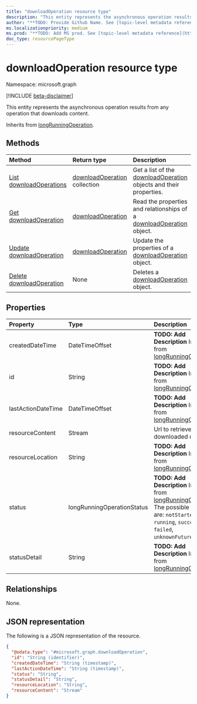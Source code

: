 ```yaml
---
title: "downloadOperation resource type"
description: "This entity represents the asynchronous operation results from any operation that downloads content."
author: "**TODO: Provide Github Name. See [topic-level metadata reference](https://msgo.azurewebsites.net/add/document/guidelines/metadata.html#topic-level-metadata)**"
ms.localizationpriority: medium
ms.prod: "**TODO: Add MS prod. See [topic-level metadata reference](https://msgo.azurewebsites.net/add/document/guidelines/metadata.html#topic-level-metadata)**"
doc_type: resourcePageType
---
```


# downloadOperation resource type

Namespace: microsoft.graph

[!INCLUDE [beta-disclaimer](../../includes/beta-disclaimer.md)]

This entity represents the asynchronous operation results from any operation that downloads content.


Inherits from [longRunningOperation](../resources/longrunningoperation.md).

## Methods
|Method|Return type|Description|
|:---|:---|:---|
|[List downloadOperations](../api/downloadoperation-list.md)|[downloadOperation](../resources/downloadoperation.md) collection|Get a list of the [downloadOperation](../resources/downloadoperation.md) objects and their properties.|
|[Get downloadOperation](../api/downloadoperation-get.md)|[downloadOperation](../resources/downloadoperation.md)|Read the properties and relationships of a [downloadOperation](../resources/downloadoperation.md) object.|
|[Update downloadOperation](../api/downloadoperation-update.md)|[downloadOperation](../resources/downloadoperation.md)|Update the properties of a [downloadOperation](../resources/downloadoperation.md) object.|
|[Delete downloadOperation](../api/downloadoperation-delete.md)|None|Deletes a [downloadOperation](../resources/downloadoperation.md) object.|

## Properties
|Property|Type|Description|
|:---|:---|:---|
|createdDateTime|DateTimeOffset|**TODO: Add Description** Inherited from [longRunningOperation](../resources/longrunningoperation.md).|
|id|String|**TODO: Add Description** Inherited from [longRunningOperation](../resources/longrunningoperation.md).|
|lastActionDateTime|DateTimeOffset|**TODO: Add Description** Inherited from [longRunningOperation](../resources/longrunningoperation.md).|
|resourceContent|Stream|Url to retrieve the downloaded content.|
|resourceLocation|String|**TODO: Add Description** Inherited from [longRunningOperation](../resources/longrunningoperation.md).|
|status|longRunningOperationStatus|**TODO: Add Description** Inherited from [longRunningOperation](../resources/longrunningoperation.md). The possible values are: `notStarted`, `running`, `succeeded`, `failed`, `unknownFutureValue`.|
|statusDetail|String|**TODO: Add Description** Inherited from [longRunningOperation](../resources/longrunningoperation.md).|

## Relationships
None.

## JSON representation
The following is a JSON representation of the resource.
<!-- {
  "blockType": "resource",
  "keyProperty": "id",
  "@odata.type": "microsoft.graph.downloadOperation",
  "baseType": "microsoft.industryData.longRunningOperation",
  "openType": false
}
-->
``` json
{
  "@odata.type": "#microsoft.graph.downloadOperation",
  "id": "String (identifier)",
  "createdDateTime": "String (timestamp)",
  "lastActionDateTime": "String (timestamp)",
  "status": "String",
  "statusDetail": "String",
  "resourceLocation": "String",
  "resourceContent": "Stream"
}
```

